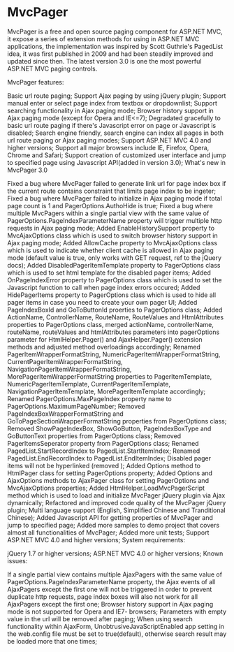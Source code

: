 # MvcPager
MvcPager is a free and open source paging component for ASP.NET MVC, it expose a series of extension methods for using in ASP.NET MVC applications, the implementation was inspired by Scott Guthrie's PagedList<T> idea, it was first published in 2009 and had been steadily improved and updated since then. The latest version 3.0 is one the most powerful ASP.NET MVC paging controls.

MvcPager features:

Basic url route paging;
Support Ajax paging by using jQuery plugin;
Support manual enter or select page index from textbox or dropdownlist;
Support searching functionality in Ajax paging mode;
Browser history support in Ajax paging mode (except for Opera and IE<=7);
Degradated gracefully to basic url route paging if there's Javascript error on page or Javascript is disabled;
Search engine friendly, search engine can index all pages in both url route paging or Ajax paging modes;
Support ASP.NET MVC 4.0 and higher versions;
Support all major browsers include IE, Firefox, Opera, Chrome and Safari;
Support creation of customized user interface and jump to specified page using Javascript API(added in version 3.0);
What's new in MvcPager 3.0

Fixed a bug where MvcPager failed to generate link url for page index box if the current route contains constraint that limits page index to be ingeter;
Fixed a bug where MvcPager failed to initialize in Ajax paging mode if total page count is 1 and PagerOptions.AuthoHide is true;
Fixed a bug where multiple MvcPagers within a single partial view with the same value of PagerOptions.PageIndexParameterName property will trigger multiple http requests in Ajax paging mode;
Added EnableHistorySupport property to MvcAjaxOptions class which is used to switch browser history support in Ajax paging mode;
Added AllowCache property to MvcAjaxOptions class which is used to indicate whether client cache is allowed in Ajax paging mode (default value is true, only works with GET request, ref to the jQuery docs);
Added DisabledPagerItemTemplate property to PagerOptions class which is used to set html template for the disabled pager items;
Added OnPageIndexError property to PagerOptions class which is used to set the Javascript function to call when page index errors occured;
Added HidePagerItems property to PagerOptions class which is used to hide all pager items in case you need to create your own pager UI;
Added PageIndexBoxId and GoToButtonId proerties to PagerOptions class;
Added ActionName, ControllerName, RouteName, RouteValues and HtmlAttributes properties to PagerOptions class, merged actionName, controllerName, routeName, routeValues and htmlAttributes parameters into pagerOptions parameter for HtmlHelper.Pager() and AjaxHelper.Pager() extension methods and adjusted method overloadings accordingly;
Renamed PagerItemWrapperFormatString, NumericPagerItemWrapperFormatString, CurrentPagerItemWrapperFormatString, NavigationPagerItemWrapperFormatString, MorePagerItemWrapperFormatString properties to PagerItemTemplate, NumericPagerItemTemplate, CurrentPagerItemTemplate, NavigationPagerItemTemplate, MorePagerItemTemplate accordingly;
Renamed PagerOptions.MaxPageIndex property name to PagerOptions.MaximumPageNumber;
Removed PageIndexBoxWrapperFormatString and GoToPageSectionWrapperFormatString properties from PagerOptions class;
Removed ShowPageIndexBox, ShowGoButton, PageIndexBoxType and GoButtonText properties from PagerOptions class;
Removed PagerItemsSeperator property from PagerOptions class;
Renamed PagedList.StartRecordIndex to PagedList.StartItemIndex;
Renamed PagedList.EndRecordIndex to PagedList.EndItemIndex;
Disabled pager items will not be hyperlinked (removed <a disabled="disabled"></a>);
Added Options method to HtmlPager class for setting PagerOptions property;
Added Options and AjaxOptions methods to AjaxPager class for setting PagerOptions and MvcAjaxOptions properties;
Added HtmlHelper.LoadMvcPagerScript method which is used to load and initialize MvcPager jQuery plugin via Ajax dynamically;
Refactored and improved code quality of the MvcPager jQuery plugin;
Multi language support (English, Simplified Chinese and Tranditional Chinese);
Added Javascript API for getting properties of MvcPager and jump to specified page;
Added more samples to demo project that covers almost all functionalities of MvcPager;
Added more unit tests;
Support ASP.NET MVC 4.0 and higher versions;
System requirements:

jQuery 1.7 or higher versions;
ASP.NET MVC 4.0 or higher versions;
Known issues:

If a single partial view contains multiple AjaxPagers with the same value of PagerOptions.PageIndexParameterName property, the Ajax events of all AjaxPagers except the first one will not be triggered in order to prevent duplicate http requests, page index boxes will also not work for all AjaxPagers except the first one;
Browser history support in Ajax paging mode is not supported for Opera and IE7- browsers;
Parameters with empty value in the url will be removed after paging;
When using search functionality within AjaxForm, UnobtrusiveJavaScriptEnabled app setting in the web.config file must be set to true(default), otherwise search result may be loaded more that one times;
